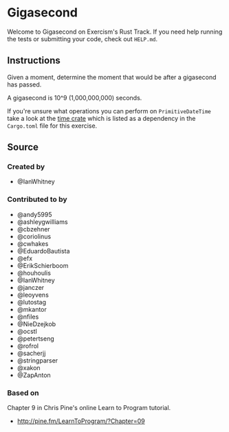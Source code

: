 # Gigasecond

Welcome to Gigasecond on Exercism's Rust Track. If you need help running the
tests or submitting your code, check out `HELP.md`.

## Instructions

Given a moment, determine the moment that would be after a gigasecond has
passed.

A gigasecond is 10^9 (1,000,000,000) seconds.

If you're unsure what operations you can perform on `PrimitiveDateTime` take
a look at the [time crate](https://docs.rs/time) which is listed as
a dependency in the `Cargo.toml` file for this exercise.

## Source

### Created by

- @IanWhitney

### Contributed to by

- @andy5995
- @ashleygwilliams
- @cbzehner
- @coriolinus
- @cwhakes
- @EduardoBautista
- @efx
- @ErikSchierboom
- @houhoulis
- @IanWhitney
- @janczer
- @leoyvens
- @lutostag
- @mkantor
- @nfiles
- @NieDzejkob
- @ocstl
- @petertseng
- @rofrol
- @sacherjj
- @stringparser
- @xakon
- @ZapAnton

### Based on

Chapter 9 in Chris Pine's online Learn to Program tutorial.
- http://pine.fm/LearnToProgram/?Chapter=09
